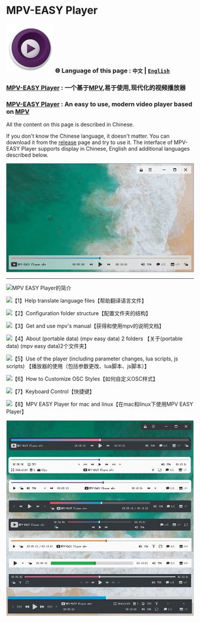 # MPV-EASY Player

### ![](./img/mpv-logo-128.png)  🌐 Language of this page  : `中文` | [`English`](https://github-com.translate.goog/422658476/MPV-EASY-Player?_x_tr_sl=zh-CN&_x_tr_tl=en&_x_tr_hl=zh-CN&_x_tr_pto=wapp)

### [MPV-EASY Player](https://www.rjno1.com/mpv-easy-player/) : 一个基于[MPV](https://github.com/mpv-player/mpv/),易于使用,现代化的视频播放器

### [MPV-EASY Player](https://www.rjno1.com/mpv-easy-player/)  : An easy to use, modern video player based on [MPV](https://github.com/mpv-player/mpv/)

All the content on this page is described in Chinese. 

If you don't know the Chinese language, it doesn't matter. You can download it from the [release](https://github.com/422658476/MPV-EASY-Player/releases) page and try to use it. The interface of MPV-EASY Player supports display in Chinese, English and additional languages described below.

![](./img/mpv-easy-player-gui-mode-github.jpg)

---

![MPV EASY Player的简介](https://github.com/422658476/MPV-EASY-Player/wiki)

![【1】Help translate language files【帮助翻译语言文件】](https://github.com/422658476/MPV-EASY-Player/wiki/%E3%80%901%E3%80%91Help-translate-language-files%E3%80%90%E5%B8%AE%E5%8A%A9%E7%BF%BB%E8%AF%91%E8%AF%AD%E8%A8%80%E6%96%87%E4%BB%B6%E3%80%91)

![【2】Configuration folder structure【配置文件夹的结构】](https://github.com/422658476/MPV-EASY-Player/wiki/%E3%80%902%E3%80%91Configuration-folder-structure%E3%80%90%E9%85%8D%E7%BD%AE%E6%96%87%E4%BB%B6%E5%A4%B9%E7%9A%84%E7%BB%93%E6%9E%84%E3%80%91)

![【3】Get and use mpv's manual【获得和使用mpv的说明文档】](https://github.com/422658476/MPV-EASY-Player/wiki/%E3%80%903%E3%80%91Get-and-use-mpv's-manual%E3%80%90%E8%8E%B7%E5%BE%97%E5%92%8C%E4%BD%BF%E7%94%A8mpv%E7%9A%84%E8%AF%B4%E6%98%8E%E6%96%87%E6%A1%A3%E3%80%91)

![【4】About (portable data) (mpv easy data) 2 folders 【关于(portable data) (mpv easy data)2个文件夹】](https://github.com/422658476/MPV-EASY-Player/wiki/%E3%80%904%E3%80%91About-(portable-data)-(mpv-easy-data)-2-folders-%E3%80%90%E5%85%B3%E4%BA%8E(portable-data)-(mpv-easy-data)2%E4%B8%AA%E6%96%87%E4%BB%B6%E5%A4%B9%E3%80%91)

![【5】Use of the player (including parameter changes, lua scripts, js scripts) 【播放器的使用（包括参数更改、lua脚本、js脚本）】](https://github.com/422658476/MPV-EASY-Player/wiki/%E3%80%905%E3%80%91Use-of-the-player-(including-parameter-changes,-lua-scripts,-js-scripts)-%E3%80%90%E6%92%AD%E6%94%BE%E5%99%A8%E7%9A%84%E4%BD%BF%E7%94%A8%EF%BC%88%E5%8C%85%E6%8B%AC%E5%8F%82%E6%95%B0%E6%9B%B4%E6%94%B9%E3%80%81lua%E8%84%9A%E6%9C%AC%E3%80%81js%E8%84%9A%E6%9C%AC%EF%BC%89%E3%80%91)

![【6】How to Customize OSC Styles【如何自定义OSC样式】](https://github.com/422658476/MPV-EASY-Player/wiki/%E3%80%906%E3%80%91How-to-Customize-OSC-Styles%E3%80%90%E5%A6%82%E4%BD%95%E8%87%AA%E5%AE%9A%E4%B9%89OSC%E6%A0%B7%E5%BC%8F%E3%80%91)

![【7】Keyboard Control【快捷键】](https://github.com/422658476/MPV-EASY-Player/wiki/%E3%80%907%E3%80%91Keyboard-Control%E3%80%90%E5%BF%AB%E6%8D%B7%E9%94%AE%E3%80%91)

![【8】MPV EASY Player for mac and linux【在mac和linux下使用MPV EASY Player】](https://github.com/422658476/MPV-EASY-Player/wiki/%E3%80%908%E3%80%91MPV-EASY-Player-for-mac-and-linux%E3%80%90%E5%9C%A8mac%E5%92%8Clinux%E4%B8%8B%E4%BD%BF%E7%94%A8MPV-EASY-Player%E3%80%91)

![](https://github.com/422658476/MPV-EASY-Player/raw/master/img/mpv-easy-player-6-github.jpg)
